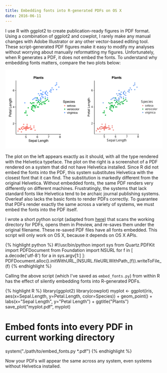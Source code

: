 ```yaml
---
title: Embedding fonts into R-generated PDFs on OS X
date: 2016-06-11
---
```


I use R with ggplot2 to create publication-ready figures in PDF format. Using a combination of ggplot2 and cowplot, I rarely make any manual changes with Adobe Illustrator or any other vector-based editing tool. These script-generated PDF figures make it easy to modify my analyses without worrying about manually reformatting my figures. Unfortunately, when R generates a PDF, it does not embed the fonts. To understand why embedding fonts matters, compare the two plots below:

<img src="/assets/fonts-side-by-side.png" width="800" alt="A side-by-side comparison of a PDF with and without embedded fonts" />

The plot on the left appears exactly as it should, with all the type rendered with the Helvetica typeface. The plot on the right is a screenshot of a PDF rendered on a system that did not have Helvetica installed. Since R did not embed the fonts into the PDF, this system substitutes Helvetica with the closest font that it can find. The substitution is markedly different from the original Helvetica. Without embedded fonts, the same PDF renders very differently on different machines. Frustratingly, the systems that lack standard fonts like Helvetica tend to be archaic journal publishing systems. Overleaf also lacks the basic fonts to render PDFs correctly. To guarantee that PDFs render exactly the same across a variety of systems, we must embed the fonts into the PDF itself.

I wrote a short python script (adapted from [here](https://discussions.apple.com/message/28994467#message28994467)) that scans the working directory for PDFs, opens them in Preview, and re-saves them under the original filename. These re-saved PDF files have all fonts embedded. This script will only work on OS X, because it depends on OS X APIs.

{% highlight python %}
#!/usr/bin/python
import sys
from Quartz.PDFKit import PDFDocument
from Foundation import NSURL
for f in [ a.decode('utf-8') for a in sys.argv[1:] ]:
    PDFDocument.alloc().initWithURL_(NSURL.fileURLWithPath_(f)).writeToFile_(f)
{% endhighlight %}

Calling the above script (which I've saved as `embed_fonts.py`) from within R has the effect of silently embedding fonts into R-generated PDFs.

{% highlight R %}
library(ggplot2)
library(cowplot)
myplot <- ggplot(iris, aes(x=Sepal.Length, y=Petal.Length, color=Species)) +
  geom_point() +
  labs(x="Sepal Length", y="Petal Length") +
  ggtitle("Plants")
save_plot("myplot.pdf", myplot)
# Embed fonts into every PDF in current working directory
system("./path/to/embed_fonts.py *.pdf")
{% endhighlight %}

Now your PDFs will appear the same across any system, even systems without Helvetica installed.
